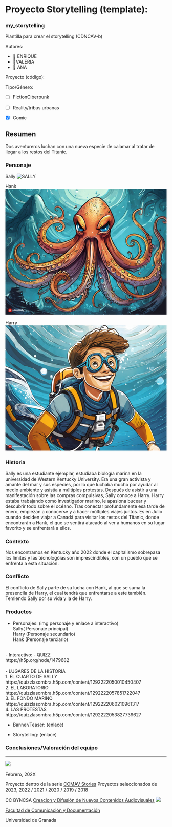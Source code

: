 
# Proyecto Storytelling (template): 
### my_storytelling
Plantilla para crear el storytelling (CDNCAV-b)

Autores:  
<!---
Incluir lista de personas del grupo 
Se puede añadir enlace a página personal de github o lo que se quiera...(optativo)
-->

- :man: ENRIQUE
- :woman:VALERIA
- :woman: ANA


Proyecto (código): 

Tipo/Género:  
- [ ] FictionCiberpunk  
- [ ] Reality/tribus urbanas  
- [x] Comic



## Resumen
Dos aventureros luchan con una nueva especie de calamar al tratar de llegar a los restos del Titanic.

### Personaje
Sally
![SALLY](Sally.png)


Hank
![HANK](Hank.jpg)


Harry
![HARRY](Harry.jpg)

### Historia
Sally es una estudiante ejemplar, estudiaba biología marina en la universidad de Western Kentucky University. Era una gran activista y amante del mar y sus especies, por lo que luchaba mucho por ayudar al medio ambiente y asistía a múltiples protestas. Después de asistir a una manifestación sobre las compras compulsivas, Sally conoce a Harry. 
Harry estaba trabajando como investigador marino, le apasiona bucear y descubrir todo sobre el océano. Tras conectar profundamente esa tarde de enero, empiezan a conocerse y a hacer múltiples viajes juntos. Es en Julio cuando deciden viajar a Canadá para visitar los restos del Titanic, donde encontrarán a Hank, el que se sentirá atacado al ver a humanos en su lugar favorito y se enfrentará a ellos.  


### Contexto
Nos encontramos en Kentucky año 2022 donde el capitalismo sobrepasa los limites y las técnologóias son imprescindibles, con un pueblo que se enfrenta a esta situación. 

### Conflicto 
El conflicto de Sally parte de su lucha con Hank, al que se suma la presencila de Harry, el cual tendrá que enfrentarse a este también. Temiendo Sally por su vida y la de Harry. 

### Productos

- Personajes: (img personaje y enlace a interactivo)
  </br>
  Sally( Personaje principal)
  </br>
  Harry (Personaje secundario)
  </br> 
  Hank (Personaje terciario)
 </br>
- Interactivo:
- QUIZZ
  </br>
https://h5p.org/node/1479682
  </br>
 </br>
-  LUGARES DE LA HISTORIA
 </br>
1. EL CUARTO DE SALLY
https://quizzlasombra.h5p.com/content/1292222050010450407
  </br>
2. EL LABORATORIO
https://quizzlasombra.h5p.com/content/1292222057851722047
  </br>
3. EL FONDO MARINO
https://quizzlasombra.h5p.com/content/1292222060210961317
  </br>
4. LAS PROTESTAS
https://quizzlasombra.h5p.com/content/1292222053827739627





- Banner/Teaser:  (enlace) 


- Storytelling: (enlace) 




### Conclusiones/Valoración del equipo

------
![](https://upload.wikimedia.org/wikipedia/commons/thumb/6/62/CC-BY-SA-Andere_Wikis_%28v%29.svg/200px-CC-BY-SA-Andere_Wikis_%28v%29.svg.png)




<!---
Lista completa de emojis de markDown - https://gist.github.com/rxaviers/7360908) 
-->



Febrero, 202X

Proyecto dentro de la serie [COMAV Stories](https://github.com/mgea/storytelling/blob/master/What_is_a_digital_storytelling.md) 
Proyectos seleccionados de [2023](https://github.com/mgea/storytelling/tree/master/2023), [2022](https://github.com/mgea/storytelling/blob/master/2022/readme.md) / [2021](https://github.com/mgea/storytelling/blob/master/2021/readme.md) / [2020](https://github.com/mgea/storytelling/blob/master/2020/readme.md)  / 
[2019](https://github.com/mgea/storytelling/blob/master/2019/readme.md) / [2018](https://github.com/mgea/storytelling/blob/master/2018/readme.md) 

CC BYNCSA  [Creacion y Difusión de Nuevos Contenidos Audiovisuales](http://utopolis.ugr.es/medialab)
<img src="https://mirrors.creativecommons.org/presskit/buttons/88x31/png/by-nc-sa.png"  width="75" > 

[Facultad de Comunicación y Documentación](http://fcd.ugr.es)

Universidad de Granada
